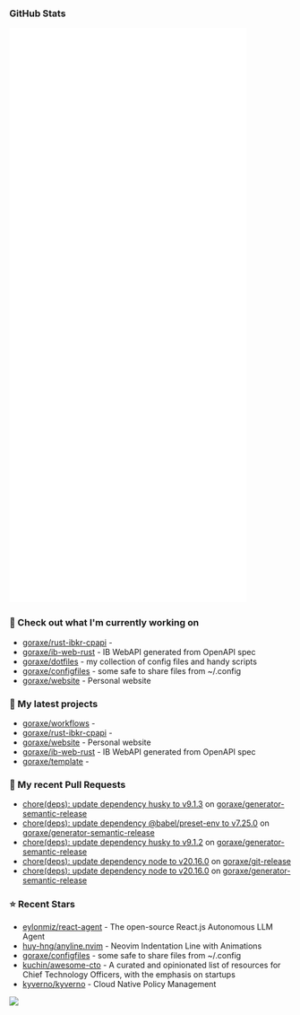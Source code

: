 
### GitHub Stats

<p align="left"><img src="https://raw.githubusercontent.com/goraxe/goraxe/main/github-metrics.svg" /></p>

### 👷 Check out what I'm currently working on

- [goraxe/rust-ibkr-cpapi](https://github.com/goraxe/rust-ibkr-cpapi) - 
- [goraxe/ib-web-rust](https://github.com/goraxe/ib-web-rust) - IB WebAPI generated from OpenAPI spec
- [goraxe/dotfiles](https://github.com/goraxe/dotfiles) - my collection of config files and handy scripts
- [goraxe/configfiles](https://github.com/goraxe/configfiles) - some safe to share files from ~/.config 
- [goraxe/website](https://github.com/goraxe/website) - Personal website
### 🌱 My latest projects

- [goraxe/workflows](https://github.com/goraxe/workflows) - 
- [goraxe/rust-ibkr-cpapi](https://github.com/goraxe/rust-ibkr-cpapi) - 
- [goraxe/website](https://github.com/goraxe/website) - Personal website
- [goraxe/ib-web-rust](https://github.com/goraxe/ib-web-rust) - IB WebAPI generated from OpenAPI spec
- [goraxe/template](https://github.com/goraxe/template) - 
### 🔨 My recent Pull Requests

- [chore(deps): update dependency husky to v9.1.3](https://github.com/goraxe/generator-semantic-release/pull/142) on [goraxe/generator-semantic-release](https://github.com/goraxe/generator-semantic-release)
- [chore(deps): update dependency @babel/preset-env to v7.25.0](https://github.com/goraxe/generator-semantic-release/pull/141) on [goraxe/generator-semantic-release](https://github.com/goraxe/generator-semantic-release)
- [chore(deps): update dependency husky to v9.1.2](https://github.com/goraxe/generator-semantic-release/pull/140) on [goraxe/generator-semantic-release](https://github.com/goraxe/generator-semantic-release)
- [chore(deps): update dependency node to v20.16.0](https://github.com/goraxe/git-release/pull/96) on [goraxe/git-release](https://github.com/goraxe/git-release)
- [chore(deps): update dependency node to v20.16.0](https://github.com/goraxe/generator-semantic-release/pull/139) on [goraxe/generator-semantic-release](https://github.com/goraxe/generator-semantic-release)
### ⭐ Recent Stars

- [eylonmiz/react-agent](https://github.com/eylonmiz/react-agent) - The open-source React.js Autonomous LLM Agent
- [huy-hng/anyline.nvim](https://github.com/huy-hng/anyline.nvim) - Neovim Indentation Line with Animations
- [goraxe/configfiles](https://github.com/goraxe/configfiles) - some safe to share files from ~/.config 
- [kuchin/awesome-cto](https://github.com/kuchin/awesome-cto) - A curated and opinionated list of resources for Chief Technology Officers, with the emphasis on startups
- [kyverno/kyverno](https://github.com/kyverno/kyverno) - Cloud Native Policy Management

![](https://komarev.com/ghpvc/?username=goraxe)
